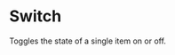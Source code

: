 # Switch

Toggles the state of a single item on or off.

<Playground />

<Usage />

<Api />

<Examples />

<Example value="default" />

<Example value="checked" />

<Example value="disabled" />

<Example value="event" />

<Example value="customized" />

<Example value="3D" />

<Checklist 
    accessibility={false}
    bidirectionality={false}
    cssParts={true}
    cssVariables={false}
    documentation={true}
    examples={false}
    events={true}
    keyboard={true}
    methods="N/A"
    properties={false}
    slots={true}
/>
